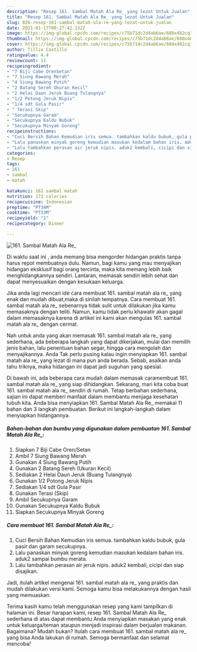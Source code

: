```yaml
---
description: "Resep 161. Sambal Matah Ala Re_ yang lezat Untuk Jualan"
title: "Resep 161. Sambal Matah Ala Re_ yang lezat Untuk Jualan"
slug: 826-resep-161-sambal-matah-ala-re-yang-lezat-untuk-jualan
date: 2021-01-17T00:27:42.132Z
image: https://img-global.cpcdn.com/recipes/c75b71dc2d4ab6ae/680x482cq70/161-sambal-matah-ala-re_-foto-resep-utama.jpg
thumbnail: https://img-global.cpcdn.com/recipes/c75b71dc2d4ab6ae/680x482cq70/161-sambal-matah-ala-re_-foto-resep-utama.jpg
cover: https://img-global.cpcdn.com/recipes/c75b71dc2d4ab6ae/680x482cq70/161-sambal-matah-ala-re_-foto-resep-utama.jpg
author: Tillie Castillo
ratingvalue: 4.4
reviewcount: 11
recipeingredient:
- "7 Biji Cabe OrenSetan"
- "7 Siung Bawang Merah"
- "4 Siung Bawang Putih"
- "2 Batang Sereh Ukuran Kecil"
- "2 Helai Daun Jeruk Buang Tulangnya"
- "1/2 Potong Jeruk Nipis"
- "1/4 sdt Gula Pasir"
- " Terasi Skip"
- "Secukupnya Garam"
- "Secukupnya Kaldu Bubuk"
- "Secukupnya Minyak Goreng"
recipeinstructions:
- "Cuci Bersih Bahan Kemudian iris semua. tambahkan kaldu bubuk, gula pasir dan garam secukupnya."
- "Lalu panaskan minyak goreng kemudian masukan kedalam bahan iris. aduk2 sampai bumbu merata."
- "Lalu tambahkan perasan air jeruk nipis. aduk2 kembali, cicipi dan siap disajikan."
categories:
- Resep
tags:
- 161
- sambal
- matah

katakunci: 161 sambal matah 
nutrition: 172 calories
recipecuisine: Indonesian
preptime: "PT34M"
cooktime: "PT33M"
recipeyield: "1"
recipecategory: Dinner

---
```



![161. Sambal Matah Ala Re_](https://img-global.cpcdn.com/recipes/c75b71dc2d4ab6ae/680x482cq70/161-sambal-matah-ala-re_-foto-resep-utama.jpg)

Di waktu  saat ini , anda memang bisa mengorder hidangan praktis tanpa harus repot membuatnya dulu. Namun, bagi kamu yang mau menyajikan hidangan eksklusif bagi orang tercinta, maka kita memang lebih baik menghidangkannya sendiri. Lantaran, memasak sendiri lebih sehat dan dapat menyesuaikan dengan kesukaan keluarga.

Jika anda lagi mencari ide cara membuat 161. sambal matah ala re_ yang enak dan mudah dibuat,maka di sinilah tempatnya. Cara membuat 161. sambal matah ala re_  sebenarnya tidak sulit untuk dilakukan jika kamu memasaknya dengan teliti. Namun, kamu tidak perlu khawatir akan gagal dalam memasaknya 
karena di artikel ini kami akan mengulas 161. sambal matah ala re_ dengan cermat.  



Nah untuk anda yang akan memasak 161. sambal matah ala re_ yang sederhana, ada beberapa langkah yang dapat dikerjakan, mulai dari memilih jenis bahan, lalu penentuan bahan segar, hingga cara mengolah dan menyajikannya. Anda Tak perlu pusing kalau ingin menyiapkan 161. sambal matah ala re_ yang lezat di mana pun anda berada. Sebab, asalkan anda  tahu triknya, maka hidangan ini dapat jadi suguhan yang spesial.

Di bawah ini, ada beberapa cara mudah dalam memasak caramembuat 161. sambal matah ala re_ yang siap dihidangkan. Sekarang, mari kita coba buat 161. sambal matah ala re_ sendiri di rumah. Tetap berbahan sederhana, sajian ini dapat memberi manfaat dalam membantu menjaga kesehatan tubuh kita. Anda bisa menyiapkan 161. Sambal Matah Ala Re_ memakai 11 bahan dan 3 langkah pembuatan. Berikut ini langkah-langkah dalam menyiapkan hidangannya.

<!--inarticleads1-->

##### Bahan-bahan dan bumbu yang digunakan dalam pembuatan 161. Sambal Matah Ala Re_:

1. Siapkan 7 Biji Cabe Oren/Setan
1. Ambil 7 Siung Bawang Merah
1. Gunakan 4 Siung Bawang Putih
1. Gunakan 2 Batang Sereh (Ukuran Kecil)
1. Sediakan 2 Helai Daun Jeruk (Buang Tulangnya)
1. Gunakan 1/2 Potong Jeruk Nipis
1. Sediakan 1/4 sdt Gula Pasir
1. Gunakan  Terasi (Skip)
1. Ambil Secukupnya Garam
1. Gunakan Secukupnya Kaldu Bubuk
1. Siapkan Secukupnya Minyak Goreng




<!--inarticleads2-->

##### Cara membuat 161. Sambal Matah Ala Re_:

1. Cuci Bersih Bahan Kemudian iris semua. tambahkan kaldu bubuk, gula pasir dan garam secukupnya.
1. Lalu panaskan minyak goreng kemudian masukan kedalam bahan iris. aduk2 sampai bumbu merata.
1. Lalu tambahkan perasan air jeruk nipis. aduk2 kembali, cicipi dan siap disajikan.




Jadi, itulah artikel mengenai  161. sambal matah ala re_  yang praktis dan mudah dilakukan versi kami. Semoga kamu bisa melakukannya dengan hasil yang memuaskan. 

Terima kasih kamu telah menggunakan resep yang kami tampilkan di halaman ini. Besar harapan kami, resep  161. Sambal Matah Ala Re_ sederhana di atas dapat membantu Anda menyiapkan masakan yang enak untuk keluarga/teman ataupun menjadi inspirasi dalam berjualan makanan. Bagaimana? Mudah bukan? Itulah cara membuat 161. sambal matah ala re_ yang bisa Anda lakukan di rumah. Semoga bermanfaat dan selamat mencoba!

